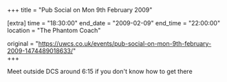 +++
title = "Pub Social on Mon 9th February 2009"

[extra]
time = "18:30:00"
end_date = "2009-02-09"
end_time = "22:00:00"
location = "The Phantom Coach"

original = "https://uwcs.co.uk/events/pub-social-on-mon-9th-february-2009-1474489018633/"    
+++

Meet outside DCS around 6:15 if you don't know how to get there

